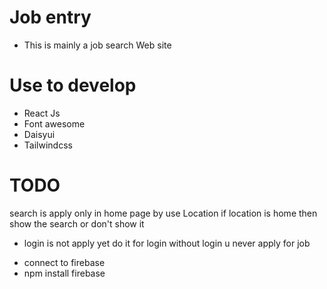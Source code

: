 # Job entry

- This is mainly a job search Web site

# Use to develop

- React Js
- Font awesome
- Daisyui
- Tailwindcss

# TODO

search is apply only in home page by use Location if location is home then show the search or don't show it

- login is not apply yet do it for login without login u never apply for job

* connect to firebase
* npm install firebase
